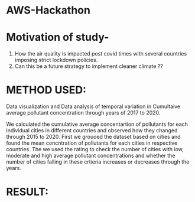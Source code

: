 # AWS-Hackathon
# Motivation of study- 
1. How the air quality is impacted post covid times with several countries imposing strict lockdown policies.
2. Can this be a future strategy to implement cleaner climate ??

# METHOD USED:  
Data visualization and Data analysis of temporal variation in Cumultaive average pollutant concentration through years of 2017 to 2020. 

We calculated the cumulative average concentartion of pollutants for each individual cities in different countries and observed how they changed through 2015 to 2020.
First we grouoed the dataset based on cities and found the mean concntration of pollutants for each cities in respective countries. The we used the rating to check the number of cities with low, moderate and high average pollutant concentrations and whether the number of cities falling in these crtieria increases or decreases through the years.

# RESULT:


